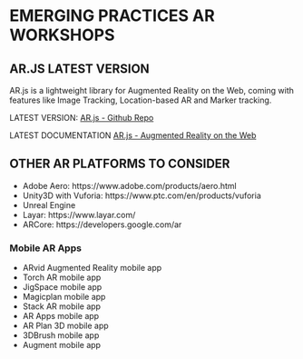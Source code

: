 <h1> EMERGING PRACTICES AR WORKSHOPS</H1>


<h2>AR.JS LATEST VERSION</H2>
AR.js is a lightweight library for Augmented Reality on the Web, coming with features like Image Tracking, Location-based AR and Marker tracking.

LATEST VERSION:
<a href="https://github.com/AR-js-org/AR.js">AR.js - Github Repo</a>

LATEST DOCUMENTATION
<a href="https://ar-js-org.github.io/AR.js-Docs/">AR.js - Augmented Reality on the Web</a>


<h2>OTHER AR PLATFORMS TO CONSIDER</H2>
<ul>
  <li>Adobe Aero: https://www.adobe.com/products/aero.html</li>
  <li>Unity3D with Vuforia: https://www.ptc.com/en/products/vuforia</li>
  <li>Unreal Engine</li>
  <li>Layar: https://www.layar.com/</li>
  <li>ARCore: https://developers.google.com/ar</li>
</ul>

<h3>Mobile AR Apps</h3>

- ARvid Augmented Reality mobile app
- Torch AR mobile app
- JigSpace mobile app
- Magicplan mobile app
- Stack AR mobile app
- AR Apps mobile app
- AR Plan 3D mobile app
- 3DBrush mobile app
- Augment mobile app
